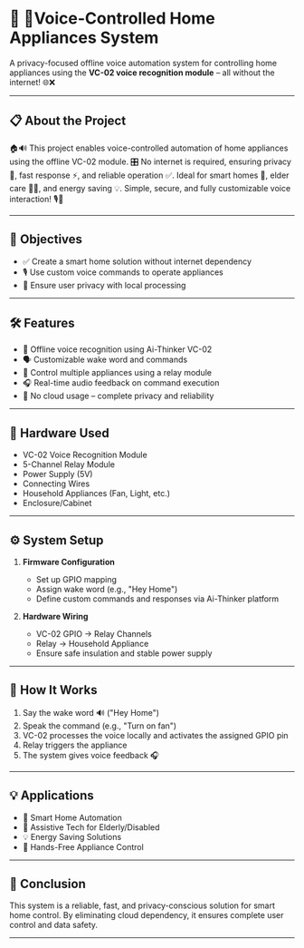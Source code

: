 # 🎤 🔌Voice-Controlled Home Appliances System 

A privacy-focused offline voice automation system for controlling home appliances using the **VC-02 voice recognition module** – all without the internet! 🌐❌

---

## 📋 About the Project

🏠🔊 This project enables voice-controlled automation of home appliances using the offline VC-02 module. 🎛️ No internet is required, ensuring privacy 🔐, fast response ⚡, and reliable operation ✅. Ideal for smart homes 🧠, elder care 👴👵, and energy saving 💡. Simple, secure, and fully customizable voice interaction! 🎙️🤖

---

## 🎯 Objectives

- ✅ Create a smart home solution without internet dependency  
- 🎙️ Use custom voice commands to operate appliances  
- 🔐 Ensure user privacy with local processing  

---

## 🛠️ Features

- 🎤 Offline voice recognition using Ai-Thinker VC-02  
- 🗣️ Customizable wake word and commands  
- 🔌 Control multiple appliances using a relay module  
- 🎧 Real-time audio feedback on command execution  
- 🔐 No cloud usage – complete privacy and reliability  

---

## 🧰 Hardware Used

- VC-02 Voice Recognition Module  
- 5-Channel Relay Module  
- Power Supply (5V)  
- Connecting Wires  
- Household Appliances (Fan, Light, etc.)  
- Enclosure/Cabinet  

---

## ⚙️ System Setup

1. **Firmware Configuration**  
   - Set up GPIO mapping  
   - Assign wake word (e.g., "Hey Home")  
   - Define custom commands and responses via Ai-Thinker platform  

2. **Hardware Wiring**  
   - VC-02 GPIO → Relay Channels  
   - Relay → Household Appliance  
   - Ensure safe insulation and stable power supply  

---

## 🚀 How It Works

1. Say the wake word 🔊 ("Hey Home")  
2. Speak the command (e.g., "Turn on fan")  
3. VC-02 processes the voice locally and activates the assigned GPIO pin  
4. Relay triggers the appliance  
5. The system gives voice feedback 🎧  

---

## 💡 Applications

- 🧠 Smart Home Automation  
- 👴 Assistive Tech for Elderly/Disabled  
- 💡 Energy Saving Solutions  
- 👐 Hands-Free Appliance Control  

---

## 📌 Conclusion

This system is a reliable, fast, and privacy-conscious solution for smart home control. By eliminating cloud dependency, it ensures complete user control and data safety.

---

